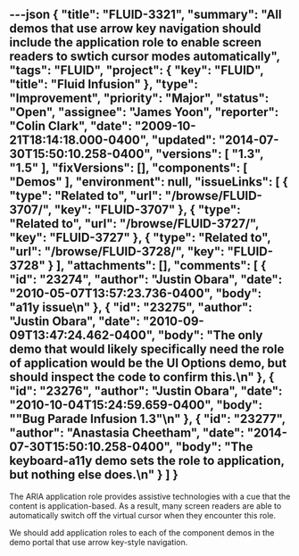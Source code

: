 ---json
{
  "title": "FLUID-3321",
  "summary": "All demos that use arrow key navigation should include the application role to enable screen readers to swtich cursor modes automatically",
  "tags": "FLUID",
  "project": {
    "key": "FLUID",
    "title": "Fluid Infusion"
  },
  "type": "Improvement",
  "priority": "Major",
  "status": "Open",
  "assignee": "James Yoon",
  "reporter": "Colin Clark",
  "date": "2009-10-21T18:14:18.000-0400",
  "updated": "2014-07-30T15:50:10.258-0400",
  "versions": [
    "1.3",
    "1.5"
  ],
  "fixVersions": [],
  "components": [
    "Demos"
  ],
  "environment": null,
  "issueLinks": [
    {
      "type": "Related to",
      "url": "/browse/FLUID-3707/",
      "key": "FLUID-3707"
    },
    {
      "type": "Related to",
      "url": "/browse/FLUID-3727/",
      "key": "FLUID-3727"
    },
    {
      "type": "Related to",
      "url": "/browse/FLUID-3728/",
      "key": "FLUID-3728"
    }
  ],
  "attachments": [],
  "comments": [
    {
      "id": "23274",
      "author": "Justin Obara",
      "date": "2010-05-07T13:57:23.736-0400",
      "body": "a11y issue\n"
    },
    {
      "id": "23275",
      "author": "Justin Obara",
      "date": "2010-09-09T13:47:24.462-0400",
      "body": "The only demo that would likely specifically need the role of application would be the UI Options demo, but should inspect the code to confirm this.\n"
    },
    {
      "id": "23276",
      "author": "Justin Obara",
      "date": "2010-10-04T15:24:59.659-0400",
      "body": "\"Bug Parade Infusion 1.3\"\n"
    },
    {
      "id": "23277",
      "author": "Anastasia Cheetham",
      "date": "2014-07-30T15:50:10.258-0400",
      "body": "The keyboard-a11y demo sets the role to application, but nothing else does.\n"
    }
  ]
}
---
The ARIA application role provides assistive technologies with a cue that the content is application-based. As a result, many screen readers are able to automatically switch off the virtual cursor when they encounter this role.

We should add application roles to each of the component demos in the demo portal that use arrow key-style navigation.

        